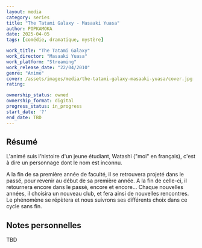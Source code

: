 ```yaml
---
layout: media
category: series
title: "The Tatami Galaxy - Masaaki Yuasa"
author: POPKAMOKA
date: 2025-04-05
tags: [comédie, dramatique, mystère]

work_title: "The Tatami Galaxy"
work_director: "Masaaki Yuasa"
work_platform: "Streaming"
work_release_date: "22/04/2010"
genre: "Anime"
cover: /assets/images/media/the-tatami-galaxy-masaaki-yuasa/cover.jpg
rating:

ownership_status: owned
ownership_format: digital
progress_status: in_progress
start_date: '?'
end_date: TBD
---
```


## Résumé
L'animé suis l'histoire d'un jeune étudiant, Watashi ("moi" en français), c'est à dire un personnage dont le nom est inconnu.

A la fin de sa première année de faculté, il se retrouvera projeté dans le passé, pour revenir au début de sa première année. A la fin de celle-ci, il retournera encore dans le passé, encore et encore...
Chaque nouvelles années, il choisira un nouveau club, et fera ainsi de nouvelles rencontres. Le phénomène se répètera et nous suivrons ses différents choix dans ce cycle sans fin.

## Notes personnelles
TBD
